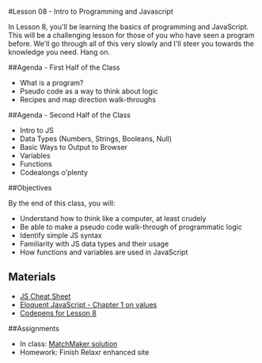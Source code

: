 #Lesson 08 - Intro to Programming and Javascript

In Lesson 8, you'll be learning the basics of programming and JavaScript. This will be a challenging lesson for those of you who have seen a program before. We'll go through all of this very slowly and I'll steer you towards the knowledge you need. Hang on.

##Agenda - First Half of the Class

*	What is a program?
* Pseudo code as a way to think about logic
* Recipes and map direction walk-throughs

##Agenda - Second Half of the Class

* Intro to JS
* Data Types (Numbers, Strings, Booleans, Null)
* Basic Ways to Output to Browser
* Variables
* Functions
* Codealongs o'plenty

##Objectives

By the end of this class, you will:

* Understand how to think like a computer, at least crudely
* Be able to make a pseudo code walk-through of programmatic logic
* Identify simple JS syntax
* Familiarity with JS data types and their usage
* How functions and variables are used in JavaScript

## Materials
* [JS Cheat Sheet](http://marijnhaverbeke.nl/js-cheatsheet.html)
* [Eloquent JavaScript - Chapter 1 on values](http://eloquentjavascript.net/01_values.html)
* [Codepens for Lesson 8](http://codepen.io/collection/nrLwMq/)

##Assignments
* In class: [MatchMaker solution](assignments/01-matchmaker-found)
* Homework: Finish Relaxr enhanced site
